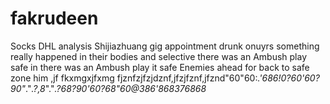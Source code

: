 # fakrudeen
Socks DHL analysis Shijiazhuang gig appointment drunk onuyrs something really happened in their bodies and selective there was an Ambush play safe in there was an Ambush play it safe Enemies ahead for back to safe zone him 
,jf fkxmgxjfxmg fjznfzjfzjdznf,jfzjfznf,jfznd"60"60:*.'686!0?60'60?90"*."*.?,8*"."*.?68?90'60?68"60@386'868376868*
